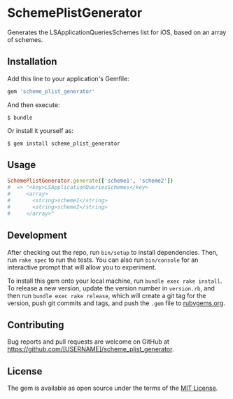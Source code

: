 # SchemePlistGenerator

Generates the LSApplicationQueriesSchemes list for iOS, based on an array of schemes.

## Installation

Add this line to your application's Gemfile:

```ruby
gem 'scheme_plist_generator'
```

And then execute:

    $ bundle

Or install it yourself as:

    $ gem install scheme_plist_generator

## Usage

```ruby
SchemePlistGenerator.generate(['scheme1', 'scheme2'])
#  => "<key>LSApplicationQueriesSchemes</key>
#     <array>
#       <string>scheme1</string>
#       <string>scheme2</string>
#     </array>"
```

## Development

After checking out the repo, run `bin/setup` to install dependencies. Then, run `rake spec` to run the tests. You can also run `bin/console` for an interactive prompt that will allow you to experiment.

To install this gem onto your local machine, run `bundle exec rake install`. To release a new version, update the version number in `version.rb`, and then run `bundle exec rake release`, which will create a git tag for the version, push git commits and tags, and push the `.gem` file to [rubygems.org](https://rubygems.org).

## Contributing

Bug reports and pull requests are welcome on GitHub at https://github.com/[USERNAME]/scheme_plist_generator.


## License

The gem is available as open source under the terms of the [MIT License](http://opensource.org/licenses/MIT).
